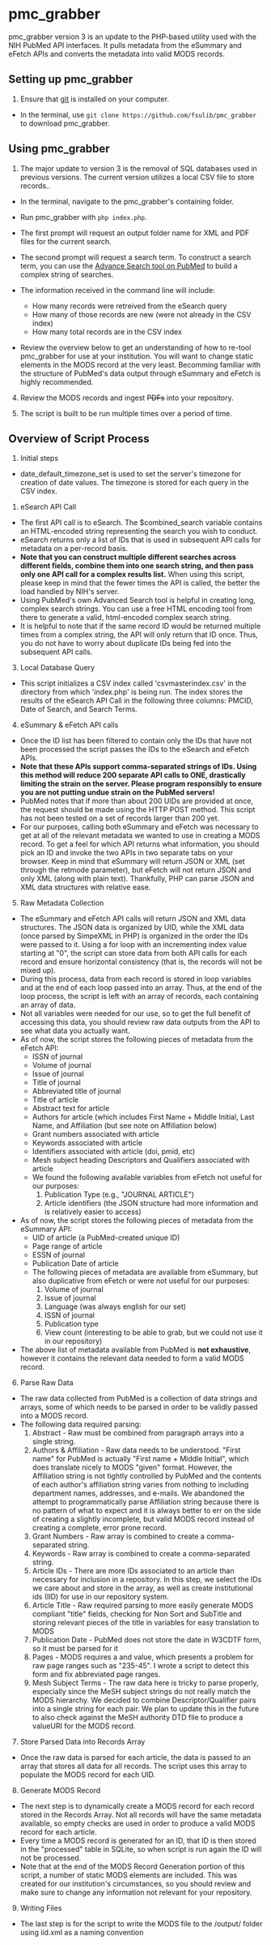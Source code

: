 # pmc_grabber

pmc_grabber version 3 is an update to the PHP-based utility used with the NIH PubMed API interfaces. It pulls metadata from the eSummary and eFetch APIs and converts the metadata into valid MODS records.

## Setting up pmc_grabber

1. Ensure that [git](https://git-scm.com/downloads) is installed on your computer.
  * In the terminal, use `git clone https://github.com/fsulib/pmc_grabber` to download pmc_grabber.

## Using pmc_grabber

1. The major update to version 3 is the removal of SQL databases used in previous versions. The current version utilizes a local CSV file to store records..
  * In the terminal, navigate to the pmc_grabber's containing folder.
  * Run pmc_grabber with `php index.php`.
  * The first prompt will request an output folder name for XML and PDF files for the current search.
  * The second prompt will request a search term. To construct a search term, you can use the [Advance Search tool on PubMed](http://www.ncbi.nlm.nih.gov/pubmed/advanced) to build a complex string of searches.
  * The information received in the command line will include:
    * How many records were retreived from the eSearch query
    * How many of those records are new (were not already in the CSV index)
    * How many total records are in the CSV index
  
  * Review the overview below to get an understanding of how to re-tool pmc_grabber for use at your institution. You will want to change static elements in the MODS record at the very least. Becomming familiar with the structure of PubMed's data output through eSummary and eFetch is highly recommended.

4. Review the MODS records and ingest ~~PDFs~~ into your repository.

5. The script is built to be run multiple times over a period of time.

## Overview of Script Process

1. Initial steps
  * date_default_timezone_set is used to set the server's timezone for creation of date values. The timezone is stored for each query in the CSV index.

1. eSearch API Call
  * The first API call is to eSearch. The $combined_search variable contains an HTML-encoded string representing the search you wish to conduct.
  * eSearch returns only a list of IDs that is used in subsequent API calls for metadata on a per-record basis.
  * **Note that you can construct multiple different searches across different fields, combine them into one search string, and then pass only one API call for a complex results list.** When using this script, please keep in mind that the fewer times the API is called, the better the load handled by NIH's server.
  * Using PubMed's own Advanced Search tool is helpful in creating long, complex search strings. You can use a free HTML encoding tool from there to generate a valid, html-encoded complex search string.
  * It is helpful to note that if the same record ID would be returned multiple times from a complex string, the API will only return that ID once. Thus, you do not have to worry about duplicate IDs being fed into the subsequent API calls.
 
3. Local Database Query
  * This script initializes a CSV index called 'csvmasterindex.csv' in the directory from which 'index.php' is being run. The index stores the results of the eSearch API Call in the following three columns: PMCID, Date of Search, and Search Terms.

4. eSummary & eFetch API calls
  * Once the ID list has been filtered to contain only the IDs that have not been processed the script passes the IDs to the eSearch and eFetch APIs.
  * **Note that these APIs support comma-separated strings of IDs. Using this method will reduce 200 separate API calls to ONE, drastically limiting the strain on the server.  Please program responsibly to ensure you are not putting undue strain on the PubMed servers!**
  * PubMed notes that if more than about 200 UIDs are provided at once, the request should be made using the HTTP POST method.  This script has not been tested on a set of records larger than 200 yet.
  * For our purposes, calling both eSummary and eFetch was necessary to get at all of the relevant metadata we wanted to use in creating a MODS record.  To get a feel for which API returns what information, you should pick an ID and invoke the two APIs in two separate tabs on your browser. Keep in mind that eSummary will return JSON or XML (set through the retmode parameter), but eFetch will not return JSON and only XML (along with plain text). Thankfully, PHP can parse JSON and XML data structures with relative ease.

5. Raw Metadata Collection
  * The eSummary and eFetch API calls will return JSON and XML data structures. The JSON data is organized by UID, while the XML data (once parsed by SimpeXML in PHP) is organized in the order the IDs were passed to it.  Using a for loop with an incrementing index value starting at "0", the script can store data from both API calls for each record and ensure horizontal consistency (that is, the records will not be mixed up).
  * During this process, data from each record is stored in loop variables and at the end of each loop passed into an array. Thus, at the end of the loop process, the script is left with an array of records, each containing an array of data.
  * Not all variables were needed for our use, so to get the full benefit of accessing this data, you should review raw data outputs from the API to see what data you actually want.
  * As of now, the script stores the following pieces of metadata from the eFetch API:
    * ISSN of journal
    * Volume of journal
    * Issue of journal
    * Title of journal
    * Abbreviated title of journal
    * Title of article
    * Abstract text for article
    * Authors for article (which includes First Name + Middle Initial, Last Name, and Affiliation (but see note on Affiliation below)
    * Grant numbers associated with article
    * Keywords associated with article
    * Identifiers associated with article (doi, pmid, etc)
    * Mesh subject heading Descriptors and Qualifiers associated with article
    * We found the following available variables from eFetch not useful for our purposes:
       1. Publication Type (e.g., "JOURNAL ARTICLE")
       2. Article identifiers (the JSON structure had more information and is relatively easier to access)
  * As of now, the script stores the following pieces of metadata from the eSummary API:
    * UID of article (a PubMed-created unique ID)
    * Page range of article
    * ESSN of journal
    * Publication Date of article
    * The following pieces of metadata are available from eSummary, but also duplicative from eFetch or were not useful for our purposes:
       1. Volume of journal
       2. Issue of journal
       3. Language (was always english for our set)
       4. ISSN of journal
       5. Publication type
       6. View count (interesting to be able to grab, but we could not use it in our repository)
  * The above list of metadata available from PubMed is **not exhaustive**, however it contains the relevant data needed to form a valid MODS record.

6. Parse Raw Data
  * The raw data collected from PubMed is a collection of data strings and arrays, some of which needs to be parsed in order to be validly passed into a MODS record.
  * The following data required parsing:
     1. Abstract - Raw must be combined from paragraph arrays into a single string.
     2. Authors & Affiliation - Raw data needs to be understood. "First name" for PubMed is actually "First name + Middle Initial", which does translate nicely to MODS "given" format. However, the Affiliation string is not tightly controlled by PubMed and the contents of each author's affiliation string varies from nothing to including department names, addresses, and e-mails.  We abandoned the attempt to programmatically parse Affiliation string because there is no pattern of what to expect and it is always better to err on the side of creating a slightly incomplete, but valid MODS record instead of creating a complete, error prone record.
     3. Grant Numbers - Raw array is combined to create a comma-separated string.
     4. Keywords - Raw array is combined to create a comma-separated string.
     5. Article IDs - There are more IDs associated to an article than necessary for inclusion in a repository. In this step, we select the IDs we care about and store in the array, as well as create institutional ids (IID) for use in our repository system.
     6. Article Title - Raw required parsing to more easily generate MODS compliant "title" fields, checking for Non Sort and SubTitle and storing relevant pieces of the title in variables for easy translation to MODS
     7. Publication Date - PubMed does not store the date in W3CDTF form, so it must be parsed for it
     8. Pages - MODS requires a <start> and <end> value, which presents a problem for raw page ranges such as "235-45". I wrote a script to detect this form and fix abbreviated page ranges.
     9. Mesh Subject Terms - The raw data here is tricky to parse properly, especially since the MeSH subject strings do not really match the MODS <subject> hierarchy. We decided to combine Descriptor/Qualifier pairs into a single string for each pair. We plan to update this in the future to also check against the MeSH authority DTD file to produce a valueURI for the MODS record.

7. Store Parsed Data into Records Array
  * Once the raw data is parsed for each article, the data is passed to an array that stores all data for all records. The script uses this array to populate the MODS record for each UID.

8. Generate MODS Record
  * The next step is to dynamically create a MODS record for each record stored in the Records Array. Not all records will have the same metadata available, so empty checks are used in order to produce a valid MODS record for each article.
  * Every time a MODS record is generated for an ID, that ID is then stored in the "processed" table in SQLite, so when script is run again the ID will not be processed.
  * Note that at the end of the MODS Record Generation portion of this script, a number of static MODS elements are included. This was created for our institution's circumstances, so you should review and make sure to change any information not relevant for your repository.

9. Writing Files
  * The last step is for the script to write the MODS file to the /output/ folder using iid.xml as a naming convention
    



